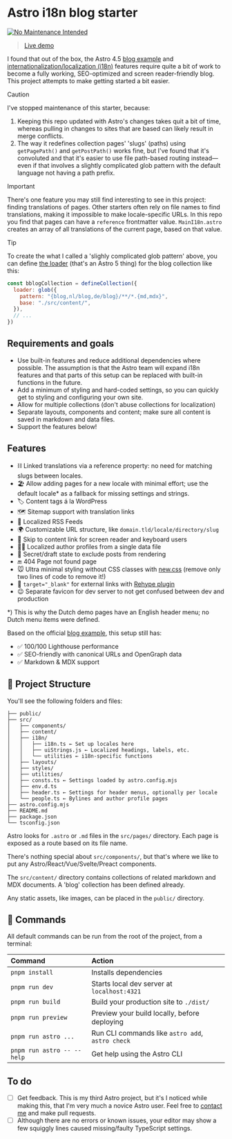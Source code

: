 # Astro i18n blog starter

[![No Maintenance Intended](http://unmaintained.tech/badge.svg)](http://unmaintained.tech/)

> [Live demo](https://astro-i18n-blog-starter.netlify.app/)

I found that out of the box, the Astro 4.5 [blog example](https://github.com/withastro/astro/tree/latest/examples/blog) and [internationalization/localization (i18n)](https://docs.astro.build/en/guides/internationalization/) features require quite a bit of work to become a fully working, SEO-optimized and screen reader-friendly blog. This project attempts to make getting started a bit easier.

> [!CAUTION]
> I've stopped maintenance of this starter, because:
> 1. Keeping this repo updated with Astro's changes takes quit a bit of time, whereas pulling in changes to sites that are based can likely result in merge conflicts.
> 2. The way it redefines collection pages' 'slugs' (paths) using `getPagePath()` and `getPostPath()` works fine, but I've found that it's convoluted and that it's easier to use file path-based routing instead—even if that involves a slightly complicated glob pattern with the default language not having a path prefix.

> [!IMPORTANT]  
> There's one feature you may still find interesting to see in this project: finding translations of pages. Other starters often rely on file names to find translations, making it impossible to make locale-specific URLs. In this repo you find that pages can have a `reference` frontmatter value. `MainI18n.astro` creates an array of all translations of the current page, based on that value.

> [!TIP]
> To create the what I called a 'slighly complicated glob pattern' above, you can define [the loader](https://docs.astro.build/en/guides/content-collections/#defining-the-collection-loader) (that's an Astro 5 thing) for the blog collection like this:
> ```js
> const bblogCollection = defineCollection({
>   loader: glob({
>     pattern: "{blog,nl/blog,de/blog}/**/*.{md,mdx}",
>     base: "./src/content/",
>   }),
>   // ...
> })
> ```

## Requirements and goals

- Use built-in features and reduce additional dependencies where possible. The assumption is that the Astro team will expand i18n features and that parts of this setup can be replaced with built-in functions in the future.
- Add a minimum of styling and hard-coded settings, so you can quickly get to styling and configuring your own site.
- Allow for multiple collections (don't abuse collections for localization)
- Separate layouts, components and content; make sure all content is saved in markdown and data files.
- Support the features below!

## Features

- ⛓️ Linked translations via a reference property: no need for matching slugs between locales.
- 🏖️ Allow adding pages for a new locale with minimal effort; use the default locale* as a fallback for missing settings and strings.
- 🏷️ Content tags á la WordPress
- 🗺️ Sitemap support with translation links
- 📡 Localized RSS Feeds
- 🌍 Customizable URL structure, like `domain.tld/locale/directory/slug`
- 🪽 Skip to content link for screen reader and keyboard users
- 👩‍💼 Localized author profiles from a single data file
- 🔏 Secret/draft state to exclude posts from rendering
- 🔚 404 Page not found page
- 🐭 Ultra minimal styling without CSS classes with [new.css](https://newcss.net/) (remove only two lines of code to remove it!)
- 🔗 `target="_blank"` for external links with [Rehype plugin](https://github.com/rehypejs/rehype-external-links)
- 😉 Separate favicon for dev server to not get confused between dev and production

*) This is why the Dutch demo pages have an English header menu; no Dutch menu items were defined.

Based on the official [blog example](https://github.com/withastro/astro/tree/latest/examples/blog), this setup still has:

- ✅ 100/100 Lighthouse performance
- ✅ SEO-friendly with canonical URLs and OpenGraph data
- ✅ Markdown & MDX support

## 🚀 Project Structure

You'll see the following folders and files:

```text
├── public/
├── src/
│   ├── components/
│   ├── content/
│   ├── i18n/
│   │   ├── i18n.ts ← Set up locales here
│   │   ├── uiStrings.js ← Localized headings, labels, etc.
│   │   └── utilities ← i18n-specific functions
│   ├── layouts/
│   ├── styles/
│   ├── utilities/
│   ├── consts.ts ← Settings loaded by astro.config.mjs
│   ├── env.d.ts
│   ├── header.ts ← Settings for header menus, optionally per locale
│   └── people.ts ← Bylines and author profile pages
├── astro.config.mjs
├── README.md
├── package.json
└── tsconfig.json
```

Astro looks for `.astro` or `.md` files in the `src/pages/` directory. Each page is exposed as a route based on its file name.

There's nothing special about `src/components/`, but that's where we like to put any Astro/React/Vue/Svelte/Preact components.

The `src/content/` directory contains collections of related markdown and MDX documents. A 'blog' collection has been defined already.

Any static assets, like images, can be placed in the `public/` directory.

## 🧞 Commands

All default commands can be run from the root of the project, from a terminal:

| Command                    | Action                                           |
| :------------------------- | :----------------------------------------------- |
| `pnpm install`             | Installs dependencies                            |
| `pnpm run dev`             | Starts local dev server at `localhost:4321`      |
| `pnpm run build`           | Build your production site to `./dist/`          |
| `pnpm run preview`         | Preview your build locally, before deploying     |
| `pnpm run astro ...`       | Run CLI commands like `astro add`, `astro check` |
| `pnpm run astro -- --help` | Get help using the Astro CLI                     |

## To do

- [ ] Get feedback. This is my third Astro project, but it's I noticed while making this, that I'm very much a novice Astro user. Feel free to [contact me](https://www.kooslooijesteijn.net/contact) and make pull requests.
- [ ] Although there are no errors or known issues, your editor may show a few squiggly lines caused missing/faulty TypeScript settings.
